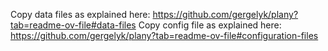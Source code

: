 Copy data files as explained here: https://github.com/gergelyk/plany?tab=readme-ov-file#data-files
Copy config file as explained here: https://github.com/gergelyk/plany?tab=readme-ov-file#configuration-files
